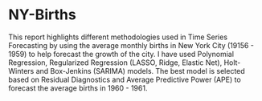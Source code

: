 # NY-Births
 
This report highlights different methodologies used in Time Series Forecasting by using the average monthly births in New York City (19156 - 1959) to help forecast the growth of the city. I have used Polynomial Regression, Regularized Regression (LASSO, Ridge, Elastic Net), Holt-Winters  and Box-Jenkins (SARIMA) models. The best model is selected based on Residual Diagnostics and Average Predictive Power (APE) to forecast the average births in 1960 - 1961. 
